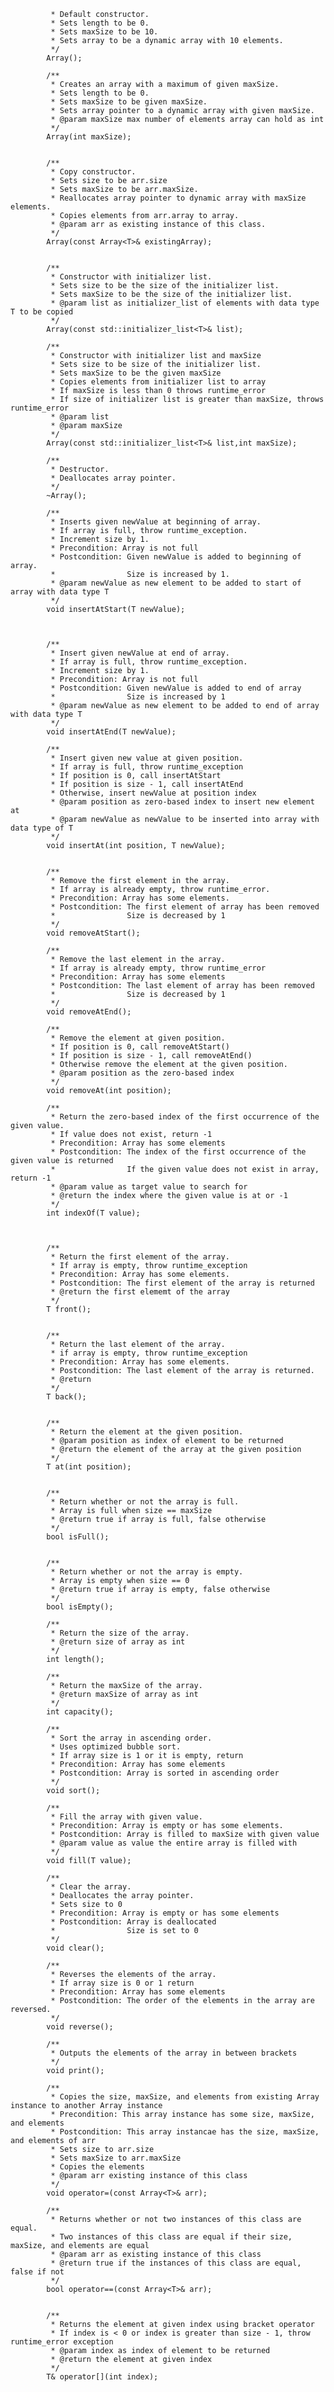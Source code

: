  
             * Default constructor.
             * Sets length to be 0.
             * Sets maxSize to be 10.
             * Sets array to be a dynamic array with 10 elements.
             */
            Array();

            /**
             * Creates an array with a maximum of given maxSize.
             * Sets length to be 0.
             * Sets maxSize to be given maxSize.
             * Sets array pointer to a dynamic array with given maxSize.
             * @param maxSize max number of elements array can hold as int
             */
            Array(int maxSize);


            /**
             * Copy constructor.
             * Sets size to be arr.size
             * Sets maxSize to be arr.maxSize.
             * Reallocates array pointer to dynamic array with maxSize elements.
             * Copies elements from arr.array to array.
             * @param arr as existing instance of this class.
             */
            Array(const Array<T>& existingArray);


            /**
             * Constructor with initializer list.
             * Sets size to be the size of the initializer list.
             * Sets maxSize to be the size of the initializer list.
             * @param list as initializer_list of elements with data type T to be copied
             */
            Array(const std::initializer_list<T>& list);

            /**
             * Constructor with initializer list and maxSize
             * Sets size to be size of the initializer list.
             * Sets maxSize to be the given maxSize
             * Copies elements from initializer list to array
             * If maxSize is less than 0 throws runtime_error
             * If size of initializer list is greater than maxSize, throws runtime_error
             * @param list
             * @param maxSize
             */
            Array(const std::initializer_list<T>& list,int maxSize);

            /**
             * Destructor.
             * Deallocates array pointer.
             */
            ~Array();

            /**
             * Inserts given newValue at beginning of array.
             * If array is full, throw runtime_exception.
             * Increment size by 1.
             * Precondition: Array is not full
             * Postcondition: Given newValue is added to beginning of array.
             *                Size is increased by 1.
             * @param newValue as new element to be added to start of array with data type T
             */
            void insertAtStart(T newValue);



            /**
             * Insert given newValue at end of array.
             * If array is full, throw runtime_exception.
             * Increment size by 1.
             * Precondition: Array is not full
             * Postcondition: Given newValue is added to end of array
             *                Size is increased by 1
             * @param newValue as new element to be added to end of array with data type T
             */
            void insertAtEnd(T newValue);

            /**
             * Insert given new value at given position.
             * If array is full, throw runtime_exception
             * If position is 0, call insertAtStart
             * If position is size - 1, call insertAtEnd
             * Otherwise, insert newValue at position index
             * @param position as zero-based index to insert new element at
             * @param newValue as newValue to be inserted into array with data type of T
             */
            void insertAt(int position, T newValue);


            /**
             * Remove the first element in the array.
             * If array is already empty, throw runtime_error.
             * Precondition: Array has some elements.
             * Postcondition: The first element of array has been removed
             *                Size is decreased by 1
             */
            void removeAtStart();

            /**
             * Remove the last element in the array.
             * If array is already empty, throw runtime_error
             * Precondition: Array has some elements
             * Postcondition: The last element of array has been removed
             *                Size is decreased by 1
             */
            void removeAtEnd();

            /**
             * Remove the element at given position.
             * If position is 0, call removeAtStart()
             * If position is size - 1, call removeAtEnd()
             * Otherwise remove the element at the given position.
             * @param position as the zero-based index
             */
            void removeAt(int position);

            /**
             * Return the zero-based index of the first occurrence of the given value.
             * If value does not exist, return -1
             * Precondition: Array has some elements
             * Postcondition: The index of the first occurrence of the given value is returned
             *                If the given value does not exist in array, return -1
             * @param value as target value to search for
             * @return the index where the given value is at or -1
             */
            int indexOf(T value);



            /**
             * Return the first element of the array.
             * If array is empty, throw runtime_exception
             * Precondition: Array has some elements.
             * Postcondition: The first element of the array is returned
             * @return the first elememt of the array
             */
            T front();


            /**
             * Return the last element of the array.
             * if array is empty, throw runtime_exception
             * Precondition: Array has some elements.
             * Postcondition: The last element of the array is returned.
             * @return
             */
            T back();


            /**
             * Return the element at the given position.
             * @param position as index of element to be returned
             * @return the element of the array at the given position
             */
            T at(int position);


            /**
             * Return whether or not the array is full.
             * Array is full when size == maxSize
             * @return true if array is full, false otherwise
             */
            bool isFull();


            /**
             * Return whether or not the array is empty.
             * Array is empty when size == 0
             * @return true if array is empty, false otherwise
             */
            bool isEmpty();

            /**
             * Return the size of the array.
             * @return size of array as int
             */
            int length();

            /**
             * Return the maxSize of the array.
             * @return maxSize of array as int
             */
            int capacity();

            /**
             * Sort the array in ascending order.
             * Uses optimized bubble sort.
             * If array size is 1 or it is empty, return
             * Precondition: Array has some elements
             * Postcondition: Array is sorted in ascending order
             */
            void sort();

            /**
             * Fill the array with given value.
             * Precondition: Array is empty or has some elements.
             * Postcondition: Array is filled to maxSize with given value
             * @param value as value the entire array is filled with
             */
            void fill(T value);

            /**
             * Clear the array.
             * Deallocates the array pointer.
             * Sets size to 0
             * Precondition: Array is empty or has some elements
             * Postcondition: Array is deallocated
             *                Size is set to 0
             */
            void clear();

            /**
             * Reverses the elements of the array.
             * If array size is 0 or 1 return
             * Precondition: Array has some elements
             * Postcondition: The order of the elements in the array are reversed.
             */
            void reverse();

            /**
             * Outputs the elements of the array in between brackets
             */
            void print();

            /**
             * Copies the size, maxSize, and elements from existing Array instance to another Array instance
             * Precondition: This array instance has some size, maxSize, and elements
             * Postcondition: This array instancae has the size, maxSize, and elements of arr
             * Sets size to arr.size
             * Sets maxSize to arr.maxSize
             * Copies the elements
             * @param arr existing instance of this class
             */
            void operator=(const Array<T>& arr);

            /**
             * Returns whether or not two instances of this class are equal.
             * Two instances of this class are equal if their size, maxSize, and elements are equal
             * @param arr as existing instance of this class
             * @return true if the instances of this class are equal, false if not
             */
            bool operator==(const Array<T>& arr);


            /**
             * Returns the element at given index using bracket operator
             * If index is < 0 or index is greater than size - 1, throw runtime_error exception
             * @param index as index of element to be returned
             * @return the element at given index
             */
            T& operator[](int index);